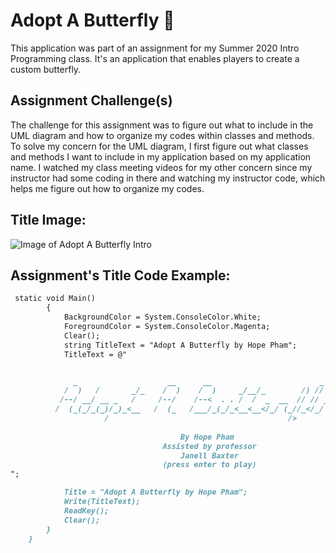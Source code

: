 # Adopt A Butterfly :butterfly:
This application was part of an assignment for my Summer 2020 Intro Programming class. It's an application that enables players to create a custom 
butterfly.

## Assignment Challenge(s)
The challenge for this assignment was to figure out what to include in the UML diagram and how to organize my codes within classes and methods. To solve my concern for the UML diagram, I first figure out what classes and methods I want to include in my application based on my application name. I watched my class meeting videos for my other concern since my instructor had some coding in there and watching my instructor code, which helps me figure out how to organize my codes.

## Title Image:
![Image of Adopt A Butterfly Intro](https://user-images.githubusercontent.com/67672827/88245790-0e78a080-cc5e-11ea-815c-4ba40d0e567f.png)

## Assignment's Title Code Example:

```markdown
 static void Main() 
        {
            BackgroundColor = System.ConsoleColor.White;
            ForegroundColor = System.ConsoleColor.Magenta;
            Clear();
            string TitleText = "Adopt A Butterfly by Hope Pham";
            TitleText = @"   


              _                    __      __                        _     
            /  )   /       _/_    /  )    /  )     _/__/_        /) //             
           /--/ __/ __ _   /     /--/    /--<  . . /  /  _  __  // // __  ,   
          /  (_(_/_(_)/_)_<__   /  (_   /___/_(_/_<__<__</_/ (_//_</_/ (_/_  (\o/)
                     /                                        />        /    (/|\)
              
                                      By Hope Pham   
                                  Assisted by professor
                                      Janell Baxter
                                  (press enter to play)
";

            Title = "Adopt A Butterfly by Hope Pham";
            Write(TitleText);
            ReadKey();
            Clear();
        }
    }
```
